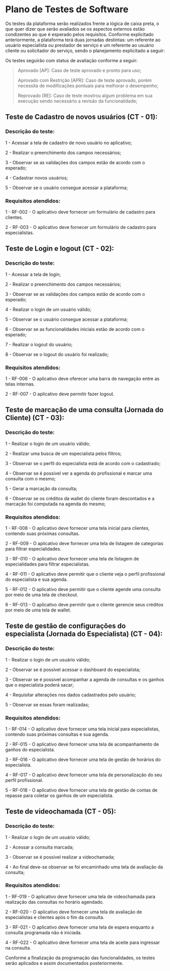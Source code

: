 # Plano de Testes de Software

Os testes da plataforma serão realizados frente a lógica de caixa preta, o que quer dizer que serão avaliados se os aspectos externos estão condizentes ao que é esperado pelos requisitos. Conforme explicitado anteriormente, a plataforma terá duas jornadas destintas: um referente ao usuário especialista ou prestador de serviço e um referente ao usuário cliente ou solicitador do serviço, sendo o planejamento explicitado a seguir:

Os testes seguirão com status de avaliação conforme a seguir:

> Aprovado [AP]: Caso de teste aprovado e pronto para uso;
> 
> Aprovado com Restrição [APR]: Caso de teste aprovado, porém necessita de modificações pontuais para melhorar o desempenho;
> 
> Reprovado [RE]: Caso de teste mostrou algum problema em sua execução sendo necessário a revisão da funcionalidade;

## Teste de Cadastro de novos usuários (CT - 01):

### Descrição do teste:

1 - Acessar a tela de cadastro de novo usuário no aplicativo;

2 - Realizar o preenchimento dos campos necessários;

3 - Observar se as validações dos campos estão de acordo com o esperado;

4 - Cadastrar novos usuários;

5 - Observar se o usuário consegue acessar a plataforma;

### Requisitos atendidos:

1 - RF-002 - O aplicativo deve fornecer um formulário de cadastro para clientes.

2 - RF-003 - O aplicativo deve fornecer um formulário de cadastro para especialistas.

## Teste de Login e logout (CT - 02):

### Descrição do teste:

1 - Acessar a tela de login;

2 - Realizar o preenchimento dos campos necessários;

3 - Observar se as validações dos campos estão de acordo com o esperado;

4 - Realizar o login de um usuário válido;

5 - Observar se o usuário consegue acessar a plataforma;

6 - Observar se as funcionalidades iniciais estão de acordo com o esperado;

7 - Realizar o logout do usuário;

8 - Observar se o logout do usuário foi realizado;

### Requisitos atendidos:

1 - RF-006 - O aplicativo deve oferecer uma barra de navegação entre as telas internas.

2 - RF-007 - O aplicativo deve permitir fazer logout.

## Teste de marcação de uma consulta (Jornada do Cliente) (CT - 03):

### Descrição do teste:

1 - Realizar o login de um usuário válido;

2 - Realizar uma busca de um especialista pelos filtros;

3 - Observar se o perfil do especialista está de acordo com o cadastrado;

4 - Observar se é possível ver a agenda do profissional e marcar uma consulta com o mesmo;

5 - Gerar a marcação da consulta;

6 - Observar se os créditos da wallet do cliente foram descontados e a marcação foi computada na agenda do mesmo;

### Requisitos atendidos:

1 - RF-008 - O aplicativo deve fornecer uma tela inicial para clientes, contendo suas próximas consultas.

2 - RF-009 - O aplicativo deve fornecer uma tela de listagem de categorias para filtrar especialidades.

3 - RF-010 - O aplicativo deve fornecer uma tela de listagem de especialidades para filtrar especialistas.

4 - RF-011 - O aplicativo deve permitir que o cliente veja o perfil profissional do especialista e sua agenda.

5 - RF-012 - O aplicativo deve permitir que o cliente agende uma consulta por meio de uma tela de checkout.

6 - RF-013 - O aplicativo deve permitir que o cliente gerencie seus créditos por meio de uma tela de wallet.

## Teste de gestão de configurações do especialista (Jornada do Especialista) (CT - 04):

### Descrição do teste:

1 - Realizar o login de um usuário válido;

2 - Observar se é possível acessar o dashboard do especialista;

3 - Observar se é possivel acompanhar a agenda de consultas e os ganhos que o especialista poderá sacar;

4 - Requisitar alterações nos dados cadastrados pelo usuário;

5 - Observar se essas foram realizadas;

### Requisitos atendidos:

1 - RF-014 - O aplicativo deve fornecer uma tela inicial para especialistas, contendo suas próximas consultas e sua agenda.

2 - RF-015 - O aplicativo deve fornecer uma tela de acompanhamento de ganhos do especialista.

3 - RF-016 - O aplicativo deve fornecer uma tela de gestão de horários do especialista.

4 - RF-017 - O aplicativo deve fornecer uma tela de personalização do seu perfil profissional.

5 - RF-018 - O aplicativo deve fornecer uma tela de gestão de contas de repasse para coletar os ganhos de um especialista.

## Teste de videochamada (CT - 05):

### Descrição do teste:

1 - Realizar o login de um usuário válido;

2 - Acessar a consulta marcada;

3 - Observar se é possível realizar a videochamada;

4 - Ao final deve-se observar se foi encaminhado uma tela de avaliação da consulta;

### Requisitos atendidos:

1 - RF-019 - O aplicativo deve fornecer uma tela de videochamada para realização das consultas no horário agendado.

2 - RF-020 - O aplicativo deve fornecer uma tela de avaliação de especialistas e clientes após o fim da consulta.

3 - RF-021 - O aplicativo deve fornecer uma tela de espera enquanto a consulta programada não é iniciada.

4 - RF-022 - O aplicativo deve fornecer uma tela de aceite para ingressar na consulta.

Conforme a finalização da programação das funcionalidades, os testes serão aplicados e assim documentados posteriormente.


